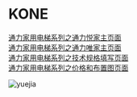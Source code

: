 # KONE
[通力家用电梯系列之通力悦家主页面](https://sjj0330.github.io/KONE/home_elevator.html)<br>
[通力家用电梯系列之通力唯家主页面](https://sjj0330.github.io/KONE/weijia_home_elevator.html)<br>
[通力家用电梯系列之技术规格填写页面](https://sjj0330.github.io/KONE/technical_specifications.html)<br>
[通力家用电梯系列之价格和布置图页面](https://sjj0330.github.io/KONE/priceAndLayout.html)<br>

![yuejia](https://sjj0330.github.io/KONE/yj1.png)
